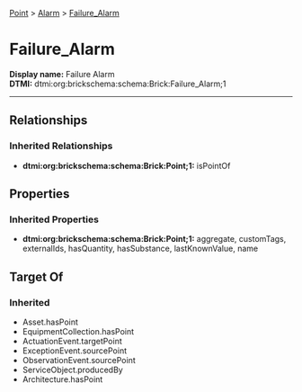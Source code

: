 [Point](../../Point.md) > [Alarm](../Alarm.md) > [Failure_Alarm](.)
# Failure_Alarm

**Display name:** Failure Alarm<br />
**DTMI:** dtmi:org:brickschema:schema:Brick:Failure_Alarm;1

---
## Relationships
### Inherited Relationships
* **dtmi:org:brickschema:schema:Brick:Point;1:** isPointOf
## Properties
### Inherited Properties
* **dtmi:org:brickschema:schema:Brick:Point;1:** aggregate, customTags, externalIds, hasQuantity, hasSubstance, lastKnownValue, name
## Target Of
### Inherited
* Asset.hasPoint
* EquipmentCollection.hasPoint
* ActuationEvent.targetPoint
* ExceptionEvent.sourcePoint
* ObservationEvent.sourcePoint
* ServiceObject.producedBy
* Architecture.hasPoint
